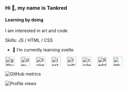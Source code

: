 ### Hi 👋, my name is Tankred
#### Learning by doing 
I am interested in art and code

Skills: JS / HTML / CSS

- 🌱 I’m currently learning svelte 


[<img src='https://cdn.jsdelivr.net/npm/simple-icons@3.0.1/icons/github.svg' alt='github' height='30'>](https://github.com/tankred) &nbsp;&nbsp;&nbsp; [<img src='https://cdn.jsdelivr.net/npm/simple-icons@3.0.1/icons/dev-dot-to.svg' alt='dev' height='30'>](https://dev.to/tankred) &nbsp;&nbsp;&nbsp; [<img src='https://cdn.jsdelivr.net/npm/simple-icons@3.0.1/icons/linkedin.svg' alt='linkedin' height='30'>](https://www.linkedin.com/in/kurtduyck/) &nbsp;&nbsp;&nbsp; [<img src='https://cdn.jsdelivr.net/npm/simple-icons@3.0.1/icons/instagram.svg' alt='instagram' height='30'>](https://www.instagram.com/miccaman/) &nbsp;&nbsp;&nbsp; [<img src='https://cdn.jsdelivr.net/npm/simple-icons@3.0.1/icons/twitter.svg' alt='twitter' height='30'>](https://twitter.com/tnkrd) &nbsp;&nbsp;&nbsp; [<img src='https://cdn.jsdelivr.net/npm/simple-icons@3.0.1/icons/codepen.svg' alt='codepen' height='30'>](https://codepen.io/tankred) &nbsp;&nbsp;&nbsp; [<img src='https://cdn.jsdelivr.net/npm/simple-icons@3.0.1/icons/reddit.svg' alt='Reddit' height='30'>](https://www.reddit.com/user/miccaman) &nbsp;&nbsp;&nbsp; [<img src='https://cdn.jsdelivr.net/npm/simple-icons@3.0.1/icons/icloud.svg' alt='website' height='30'>](https://www.891.be)  

![GitHub metrics](https://metrics.lecoq.io/tankred)  

![Profile views](https://gpvc.arturio.dev/tankred)  
